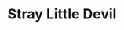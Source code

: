 --- 
title: "Stray Little Devil"
publishdate: "2019-4-17T16:48:46+02:00"
src: "https://365manga.net/manga/stray-little-devil"
image: "https://data.365manga.net/images/thumbnails/24078-stray-little-devil.jpg"
description: "From DrMaster: Meet Pam Akumachi, an energetic 13-year-old junior high student who has just turned into ...a little devil! One day, when Pam and her friends try to summon the 'benign devil,' the magic circle goes out of control and Pam is transported to a strange pararell world where angels and devils reside in an uneasy coexistence."
---